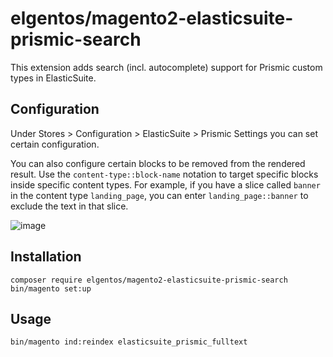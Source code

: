 # elgentos/magento2-elasticsuite-prismic-search

This extension adds search (incl. autocomplete) support for Prismic custom types in ElasticSuite.

## Configuration

Under Stores > Configuration > ElasticSuite > Prismic Settings you can set certain configuration.

You can also configure certain blocks to be removed from the rendered result. Use the `content-type::block-name` notation to target specific blocks inside specific content types. For example, if you have a slice called `banner` in the content type `landing_page`, you can enter `landing_page::banner` to exclude the text in that slice.

![image](https://user-images.githubusercontent.com/431360/178054241-cb28ff73-275f-4d38-9e16-60c224721301.png)

## Installation

```
composer require elgentos/magento2-elasticsuite-prismic-search
bin/magento set:up 
```

## Usage

```
bin/magento ind:reindex elasticsuite_prismic_fulltext
```
